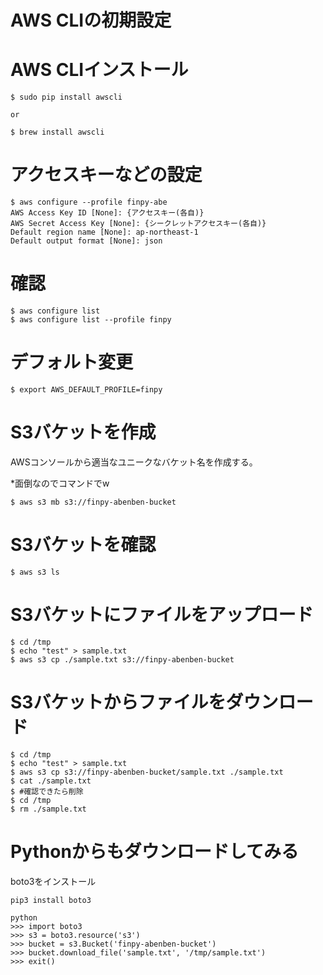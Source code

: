 <h1> AWS CLIの初期設定

# AWS CLIインストール

```
$ sudo pip install awscli

or

$ brew install awscli
```

# アクセスキーなどの設定

```
$ aws configure --profile finpy-abe
AWS Access Key ID [None]: {アクセスキー(各自)}
AWS Secret Access Key [None]: {シークレットアクセスキー(各自)}
Default region name [None]: ap-northeast-1
Default output format [None]: json
```

# 確認

```
$ aws configure list
$ aws configure list --profile finpy
```

# デフォルト変更

```
$ export AWS_DEFAULT_PROFILE=finpy
```

# S3バケットを作成

AWSコンソールから適当なユニークなバケット名を作成する。

*面倒なのでコマンドでw
```
$ aws s3 mb s3://finpy-abenben-bucket
```

# S3バケットを確認

```
$ aws s3 ls
```

# S3バケットにファイルをアップロード

```
$ cd /tmp
$ echo "test" > sample.txt
$ aws s3 cp ./sample.txt s3://finpy-abenben-bucket
```
# S3バケットからファイルをダウンロード

```
$ cd /tmp
$ echo "test" > sample.txt
$ aws s3 cp s3://finpy-abenben-bucket/sample.txt ./sample.txt
$ cat ./sample.txt
$ #確認できたら削除
$ cd /tmp
$ rm ./sample.txt

```

# Pythonからもダウンロードしてみる

boto3をインストール
```
pip3 install boto3
```

```
python
>>> import boto3
>>> s3 = boto3.resource('s3')
>>> bucket = s3.Bucket('finpy-abenben-bucket')
>>> bucket.download_file('sample.txt', '/tmp/sample.txt')
>>> exit()
```
